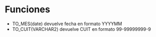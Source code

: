 # Funciones 



- TO_MES(date)  devuelve fecha en formato YYYYMM
- TO_CUIT(VARCHAR2)  devuelve CUIT en formato 99-99999999-9
 
